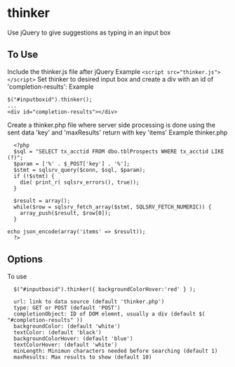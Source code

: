 # thinker
Use jQuery to give suggestions as typing in an input box

## To Use
Include the thinker.js file after jQuery Example `<script src="thinker.js"></script>`
Set thinker to desired input box and create a div with an id of 'completion-results': 
Example
```
$("#inputboxid").thinker();
...
<div id="completion-results"></div>
```
Create a thinker.php file where server side processing is done using the sent data 'key' and 'maxResults'
return with key 'items'
Example thinker.php
```
  <?php 
  $sql = "SELECT tx_acctid FROM dbo.tblProspects WHERE tx_acctid LIKE (?)"; 
  $param = ['%' . $_POST['key'] . '%'];
  $stmt = sqlsrv_query($conn, $sql, $param);  
  if (!$stmt) {
	die( print_r( sqlsrv_errors(), true));
  }

  $result = array();
  while($row = sqlsrv_fetch_array($stmt, SQLSRV_FETCH_NUMERIC)) {
  	array_push($result, $row[0]);
  }

echo json_encode(array('items' => $result));
  ?>
```
  
## Options
To use
```
  $("#inputboxid").thinker({ backgroundColorHover:'red' } );

  url: link to data source (default 'thinker.php')
  type: GET or POST (default 'POST')
  completionObject: ID of DOM elemnt, usually a div (default $( "#completion-results" ))
  backgroundColor: (default 'white')
  textColor: (default 'black')
  backgroundColorHover: (default 'blue')
  textColorHover: (default 'white')
  minLength: Minimun characters needed before searching (default 1)
  maxResults: Max results to show (default 10)
  ```
